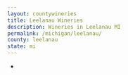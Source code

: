 ```yaml
---
layout: countywineries
title: Leelanau Wineries
description: Wineries in Leelanau MI
permalink: /michigan/leelanau/
county: leelanau
state: mi
---
```

-
